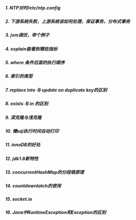 ##### 1. NTP对时/etc/ntp.config
##### 2. 下游系统失败，上游系统该如何处理，保证事务，分布式事务
##### 3. jvm调优，举个例子
##### 4. explain能看到哪些指标
##### 5. where 条件后面的执行顺序
##### 6. 索引的类型
##### 7. replace into 与 update on duplicate key的区别
##### 8. exists 与 in 的区别
##### 9. 深克隆与浅克隆
##### 10. 慢sql执行时间自动打印
##### 11. innoDB的好处
##### 12. jdk1.8新特性
##### 13. concurrentHashMap的分段锁原理
##### 14. countdownlatch的使用
##### 15. socket.io
##### 16. Java中RuntimeException和Exception的区别